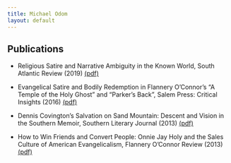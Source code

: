 ```yaml
---
title: Michael Odom
layout: default
---
```


## Publications

* Religious Satire and Narrative Ambiguity in the Known World, South Atlantic Review (2019) [(pdf)](https://faculty.bmcc.cuny.edu/faculty/upload/SAR.pdf)

* Evangelical Satire and Bodily Redemption in Flannery O’Connor’s “A Temple of the Holy Ghost” and “Parker’s Back”, Salem Press: Critical Insights (2016) [(pdf)](https://faculty.bmcc.cuny.edu/faculty/upload/critical%20insights.pdf)

* Dennis Covington’s Salvation on Sand Mountain: Descent and Vision in the Southern Memoir, Southern Literary Journal (2013) [(pdf)](https://www.bmcc.cuny.edu/wp-content/uploads/ported/faculty/upload/covington.pdf)

* How to Win Friends and Convert People: Onnie Jay Holy and the Sales Culture of American Evangelicalism, Flannery O’Connor Review (2013) [(pdf)](https://faculty.bmcc.cuny.edu/faculty/upload/FLOCR%20-%20Odom.pdf)
